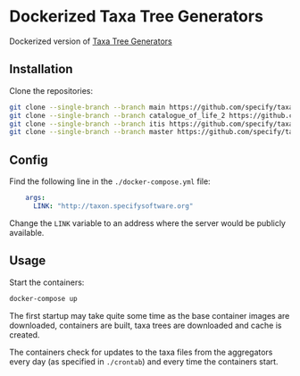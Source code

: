 # Dockerized Taxa Tree Generators

Dockerized version of [Taxa Tree
Generators](https://github.com/specify/taxa_tree/)

## Installation

Clone the repositories:

```bash
git clone --single-branch --branch main https://github.com/specify/taxa_tree ./taxa_tree_gbif
git clone --single-branch --branch catalogue_of_life_2 https://github.com/specify/taxa_tree ./taxa_tree_col
git clone --single-branch --branch itis https://github.com/specify/taxa_tree ./taxa_tree_itis
git clone --single-branch --branch master https://github.com/specify/taxa_tree_stats ./taxa_tree_stats
```

## Config

Find the following line in the `./docker-compose.yml` file:

```yml
    args:
      LINK: "http://taxon.specifysoftware.org"
```

Change the `LINK` variable to an address where the server would be
publicly available.

## Usage

Start the containers:

```bash
docker-compose up
```

The first startup may take quite some time as the base container images
are downloaded, containers are built, taxa trees are downloaded and
cache is created.

The containers check for updates to the taxa files from the aggregators
every day (as specified in `./crontab`) and every time the containers
start.


